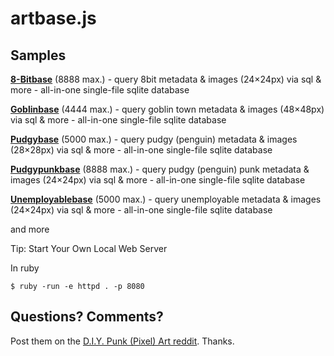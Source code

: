 # artbase.js



## Samples

[**8-Bitbase**](8bitbase) (8888 max.) - query 8bit metadata & images (24×24px) via sql & more - all-in-one single-file sqlite database

[**Goblinbase**](goblinbase) (4444 max.)  - query goblin town metadata & images (48×48px) via sql & more - all-in-one single-file sqlite database

[**Pudgybase**](pudgybase) (5000 max.) - query pudgy (penguin) metadata & images (28×28px) via sql & more - all-in-one single-file sqlite database

[**Pudgypunkbase**](pudgypunkbase) (8888 max.) - query pudgy (penguin) punk metadata & images (24×24px) via sql & more - all-in-one single-file sqlite database

[**Unemployablebase**](unemployablebase) (5000 max.) - query unemployable metadata & images (24×24px) via sql & more - all-in-one single-file sqlite database



and more







Tip:  Start Your Own Local Web Server


In ruby

```
$ ruby -run -e httpd . -p 8080
```




## Questions? Comments?

Post them on the [D.I.Y. Punk (Pixel) Art reddit](https://old.reddit.com/r/DIYPunkArt). Thanks.
